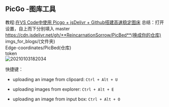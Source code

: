 ## PicGo -图库工具
教程:[在VS Code中使用 Picgo + jsDelivr + Github搭建高速稳定图床](https://blog.csdn.net/kan2016/article/details/107507809)
总结：打开设置，自上而下分别填入
master  
https://cdn.jsdelivr.net/gh/**ReincarnationSorrow/PicBed**(换成你的仓库)   
imgs_for_blogs/(文件夹)  
Edge-coordinates/PicBed(仓库)  
token  
![20210103182034](https://cdn.jsdelivr.net/gh/Edge-coordinates/PicBed/imgs_for_blogs/20210103182034.png)  

快捷键：
*   uploading an image from clipoard: `Ctrl + Alt + U`
    
*   uploading images from explorer: `Ctrl + Alt + E`
    
*   uploading an image from input box: `Ctrl + Alt + O`
